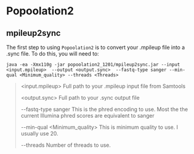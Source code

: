 # Popoolation2

## mpileup2sync

The first step to using `Popoolation2` is to convert your .mpileup file into a .sync file. To do this, you will need to:

`java -ea -Xmx110g -jar popoolation2_1201/mpileup2sync.jar --input <input.mpileup>  --output <output.sync>  --fastq-type sanger --min-qual <Minimum_quality> --threads <Threads>`

><input.mpileup> Full path to your .mpileup input file from Samtools
>
><output.sync> Full path to your .sync output file
>
>--fastq-type sanger This is the phred encoding to use. Most the the current Illumina phred scores are equivalent to sanger
>
>--min-qual <Minimum_quality> This is minimum quality to use. I usually use 20. 
>
>--threads <Threads> Number of threads to use.
